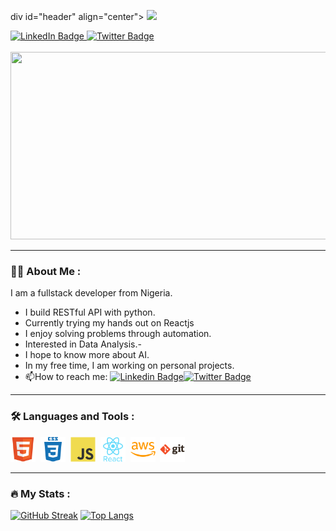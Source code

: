 div id="header" align="center">
 <img src="https://media.giphy.com/media/M9gbBd9nbDrOTu1Mqx/giphy.gif" width="100"/>
 <div id="badges">
 <a href="https://linkedin.com/in/araoye-abraham-dev">
  <img src="https://img.shields.io/badge/LinkedIn-blue?style=for-the-badge&logo=linkedin&logoColor=white" alt="LinkedIn Badge"/>
 </a>
 <!-- <a href="your-youtube-URL">
  <img src="https://img.shields.io/badge/YouTube-red?style=for-the-badge&logo=youtube&logoColor=white" alt="Youtube Badge"/>
 </a> -->
 <a href="https://twitter.com/Abgikcodez">
  <img src="https://img.shields.io/badge/Twitter-blue?style=for-the-badge&logo=twitter&logoColor=white" alt="Twitter Badge"/>
 </a><br/>
 <img src="https://komarev.com/ghpvc/?username=abrokinla&style=flat-square&color=blue" alt=""/>
</div>
</div>

<div align="center">
<img src="https://media.giphy.com/media/dWesBcTLavkZuG35MI/giphy.gif" width="600" height="300">
</div>

---

### :man_technologist: About Me :

I am a fullstack developer from Nigeria. 
- I build RESTful API with python.
- Currently trying my hands out on Reactjs
- I enjoy solving problems through automation.
- Interested in Data Analysis.- 
- I hope to know more about AI.
- In my free time, I am working on personal projects.
- :mailbox:How to reach me: [![Linkedin Badge](https://img.shields.io/badge/-LinkedIn-blue?style=flat&logo=Linkedin&logoColor=white)](www.linkedin.com/in/araoye-abraham-dev)[![Twitter Badge](https://img.shields.io/badge/Twitter-blue?style=flat&logo=twitter&logoColor=white)](https://twitter.com/Abgikcodez)

---
### :hammer_and_wrench: Languages and Tools :

<div>
  <img src="https://github.com/devicons/devicon/blob/master/icons/html5/html5-original.svg" title="HTML5" alt="HTML" width="40" height="40"/>&nbsp;
  <img src="https://github.com/devicons/devicon/blob/master/icons/css3/css3-plain-wordmark.svg" title="CSS3" alt="CSS" width="40" height="40"/>&nbsp;
  <img src="https://github.com/devicons/devicon/blob/master/icons/javascript/javascript-original.svg" title="JavaScript" alt="JavaScript" width="40" height="40"/>&nbsp;
  <img src="https://github.com/devicons/devicon/blob/master/icons/react/react-original-wordmark.svg" title="React" alt="React" width="40" height="40"/>&nbsp;
  <img src="https://github.com/devicons/devicon/blob/master/icons/amazonwebservices/amazonwebservices-plain-wordmark.svg" title="AWS" alt="AWS" width="40" height="40"/>&nbsp;
  <img src="https://github.com/devicons/devicon/blob/master/icons/git/git-original-wordmark.svg" title="Git" **alt="Git" width="40" height="40"/>
</div>

---
### :fire: My Stats :

[![GitHub Streak](http://github-readme-streak-stats.herokuapp.com?user=abrokinla&theme=dark&background=000000)](https://git.io/streak-stats)
[![Top Langs](https://github-readme-stats.vercel.app/api/top-langs/?username=abrokinla)](https://github.com/anuraghazra/github-readme-stats)
